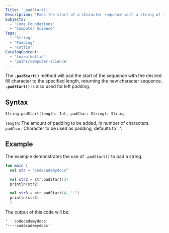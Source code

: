 ```yaml
---
Title: '.padStart()'
Description: 'Pads the start of a character sequence with a string of the specified character and length.' 
Subjects: 
  - 'Code Foundations'
  - 'Computer Science'
Tags: 
  - 'String'
  - 'Padding'
  - 'Kotlin'
CatalogContent:
  - 'learn-kotlin'
  - 'paths/computer-science'
---
```


The **`.padStart()`** method will pad the start of the sequence with the desired fill character to the specified length, returning the new character sequence. **`.padStart()`** is also used for left padding.

## Syntax

```pseudo
String.padStart(length: Int, padChar: String): String
```

`length`: The amount of padding to be added, in number of characters.
`padChar`: Character to be used as padding, defaults to ' '.

## Example

The example demonstrates the use of `.padStart()` to pad a string.

```kotlin
fun main {
  val str = "codecademydocs"

  val str2 = str.padStart(3)
  println(str2)

  val str3 = str.padStart(4, "-")
  println(str3) 
  }
```

The output of this code will be:

```shell
'   codecademydocs'
'----codecademydocs'
```
